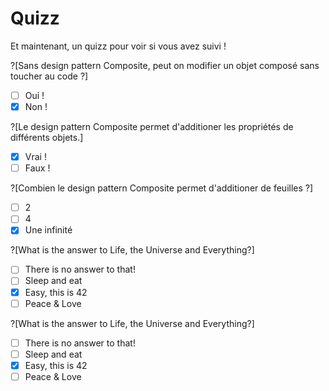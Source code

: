 # Quizz

Et maintenant, un quizz pour voir si vous avez suivi !

?[Sans design pattern Composite, peut on modifier un objet composé sans toucher au code ?]
-[ ] Oui !
-[x] Non !

?[Le design pattern Composite permet d'additioner les propriétés de différents objets.]
-[x] Vrai !
-[ ] Faux !

?[Combien le design pattern Composite permet d'additioner de feuilles ?]
-[ ] 2
-[ ] 4
-[x] Une infinité

?[What is the answer to Life, the Universe and Everything?]
-[ ] There is no answer to that!
-[ ] Sleep and eat
-[x] Easy, this is 42
-[ ] Peace & Love

?[What is the answer to Life, the Universe and Everything?]
-[ ] There is no answer to that!
-[ ] Sleep and eat
-[x] Easy, this is 42
-[ ] Peace & Love
